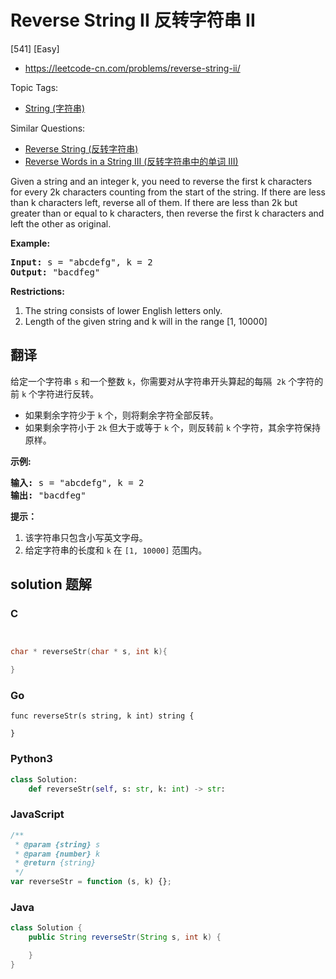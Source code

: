 # Reverse String II 反转字符串 II

[541] [Easy]

- https://leetcode-cn.com/problems/reverse-string-ii/

Topic Tags:

- [String (字符串)](https://leetcode-cn.com/tag/string/)

Similar Questions:

- [Reverse String (反转字符串)](https://leetcode-cn.com/problems/reverse-string/)
- [Reverse Words in a String III (反转字符串中的单词 III)](https://leetcode-cn.com/problems/reverse-words-in-a-string-iii/)

Given a string and an integer k, you need to reverse the first k characters for every 2k characters counting from the start of the string. If there are less than k characters left, reverse all of them. If there are less than 2k but greater than or equal to k characters, then reverse the first k characters and left the other as original.

**Example:**

<pre><b>Input:</b> s = "abcdefg", k = 2
<b>Output:</b> "bacdfeg"
</pre>

**Restrictions:**

1.  The string consists of lower English letters only.
2.  Length of the given string and k will in the range \[1, 10000\]

## 翻译

给定一个字符串 `s` 和一个整数 `k`，你需要对从字符串开头算起的每隔  `2k` 个字符的前 `k` 个字符进行反转。

- 如果剩余字符少于 `k` 个，则将剩余字符全部反转。
- 如果剩余字符小于 `2k` 但大于或等于 `k` 个，则反转前 `k` 个字符，其余字符保持原样。

**示例:**

<pre><strong>输入:</strong> s = "abcdefg", k = 2
<strong>输出:</strong> "bacdfeg"
</pre>

**提示：**

1.  该字符串只包含小写英文字母。
2.  给定字符串的长度和 `k` 在 `[1, 10000]` 范围内。

## solution 题解

### C

```c


char * reverseStr(char * s, int k){

}


```

### Go

```golang
func reverseStr(s string, k int) string {

}
```

### Python3

```python
class Solution:
    def reverseStr(self, s: str, k: int) -> str:

```

### JavaScript

```javascript
/**
 * @param {string} s
 * @param {number} k
 * @return {string}
 */
var reverseStr = function (s, k) {};
```

### Java

```java
class Solution {
    public String reverseStr(String s, int k) {

    }
}
```
